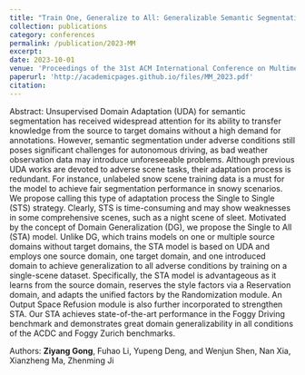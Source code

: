```yaml
---
title: "Train One, Generalize to All: Generalizable Semantic Segmentation from Single-Scene to All Adverse Scenes"
collection: publications
category: conferences
permalink: /publication/2023-MM
excerpt: 
date: 2023-10-01
venue: 'Proceedings of the 31st ACM International Conference on Multimedia'
paperurl: 'http://academicpages.github.io/files/MM_2023.pdf'
citation: 
---
```

Abstract: Unsupervised Domain Adaptation (UDA) for semantic segmentation has received widespread attention for its ability to transfer knowledge from the source to target domains without a high demand for annotations. However, semantic segmentation under adverse conditions still poses significant challenges for autonomous driving, as bad weather observation data may introduce unforeseeable problems. Although previous UDA works are devoted to adverse scene tasks, their adaptation process is redundant. For instance, unlabeled snow scene training data is a must for the model to achieve fair segmentation performance in snowy scenarios. We propose calling this type of adaptation process the Single to Single (STS) strategy. Clearly, STS is time-consuming and may show weaknesses in some comprehensive scenes, such as a night scene of sleet. Motivated by the concept of Domain Generalization (DG), we propose the Single to All (STA) model. Unlike DG, which trains models on one or multiple source domains without target domains, the STA model is based on UDA and employs one source domain, one target domain, and one introduced domain to achieve generalization to all adverse conditions by training on a single-scene dataset. Specifically, the STA model is advantageous as it learns from the source domain, reserves the style factors via a Reservation domain, and adapts the unified factors by the Randomization module. An Output Space Refusion module is also further incorporated to strengthen STA. Our STA achieves state-of-the-art performance in the Foggy Driving benchmark and demonstrates great domain generalizability in all conditions of the ACDC and Foggy Zurich benchmarks.


Authors: **Ziyang Gong**, Fuhao Li, Yupeng Deng, and Wenjun Shen, Nan Xia, Xianzheng Ma, Zhenming Ji
